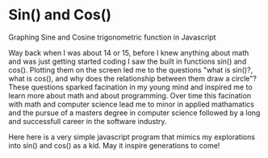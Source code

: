 # Sin() and Cos()
Graphing Sine and Cosine trigonometric function in Javascript

Way back when I was about 14 or 15, before I knew anything about math and was just getting started coding I saw the built in functions  sin() and cos().  Plotting them on the screen led me to the questions "what is sin()?, what is cos(), and why does the relationship between them draw a circle"?   These questions sparked facination in my young mind and inspired me to learn more about math and about programming.  Over time this facination with math and computer science lead me to minor in applied mathamatics and the pursue of a masters degree in computer science followed by a long and successfull career in the software industry.  

Here here is a very simple javascript program that mimics my explorations into sin() and cos() as a kid.  May it inspire generations to come!
